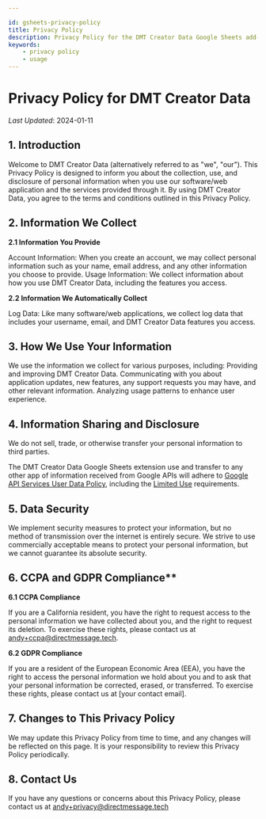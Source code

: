 ```yaml
---

id: gsheets-privacy-policy
title: Privacy Policy
description: Privacy Policy for the DMT Creator Data Google Sheets add-on
keywords:
    - privacy policy
    - usage
---
```




# Privacy Policy for DMT Creator Data
_Last Updated_: 2024-01-11

## 1. Introduction

Welcome to DMT Creator Data (alternatively referred to as "we", "our"). This Privacy Policy is designed to inform you about the collection, use, and disclosure of personal information when you use our software/web application and the services provided through it. By using DMT Creator Data, you agree to the terms and conditions outlined in this Privacy Policy.

## 2. Information We Collect

**2.1 Information You Provide**

Account Information: When you create an account, we may collect personal information such as your name, email address, and any other information you choose to provide.
Usage Information: We collect information about how you use DMT Creator Data, including the features you access.

**2.2 Information We Automatically Collect**

Log Data: Like many software/web applications, we collect log data that includes your username, email, and DMT Creator Data features you access.

## 3. How We Use Your Information

We use the information we collect for various purposes, including:
Providing and improving DMT Creator Data.
Communicating with you about application updates, new features, any support requests you may have, and other relevant information.
Analyzing usage patterns to enhance user experience.

## 4. Information Sharing and Disclosure

We do not sell, trade, or otherwise transfer your personal information to third parties.

The DMT Creator Data Google Sheets extension use and transfer to any other app of information received from Google APIs will adhere to [Google API Services User Data Policy](https://developers.google.com/terms/api-services-user-data-policy#additional_requirements_for_specific_api_scopes), including the [Limited Use](https://developers.google.com/terms/api-services-user-data-policy#additional_requirements_for_specific_api_scopes) requirements.

## 5. Data Security

We implement security measures to protect your information, but no method of transmission over the internet is entirely secure. We strive to use commercially acceptable means to protect your personal information, but we cannot guarantee its absolute security.

## 6. CCPA and GDPR Compliance**

**6.1 CCPA Compliance**

If you are a California resident, you have the right to request access to the personal information we have collected about you, and the right to request its deletion. To exercise these rights, please contact us at andy+ccpa@directmessage.tech.

**6.2 GDPR Compliance**

If you are a resident of the European Economic Area (EEA), you have the right to access the personal information we hold about you and to ask that your personal information be corrected, erased, or transferred. To exercise these rights, please contact us at [your contact email].

## 7. Changes to This Privacy Policy

We may update this Privacy Policy from time to time, and any changes will be reflected on this page. It is your responsibility to review this Privacy Policy periodically.

## 8. Contact Us

If you have any questions or concerns about this Privacy Policy, please contact us at andy+privacy@directmessage.tech